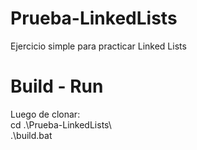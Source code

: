 # Prueba-LinkedLists
Ejercicio simple para practicar Linked Lists
# Build - Run
Luego de clonar: <br>
cd .\Prueba-LinkedLists\ <br>
.\build.bat
